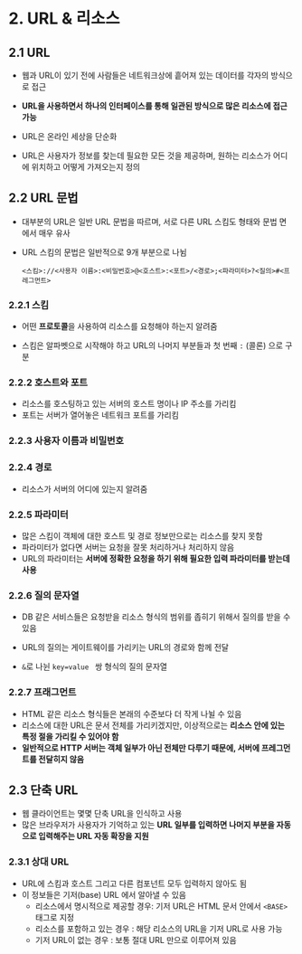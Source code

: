# 2. URL & 리소스

## 2.1 URL

- 웹과 URL이 있기 전에 사람들은 네트워크상에 흩어져 있는 데이터를 각자의 방식으로 접근

- **URL을 사용하면서 하나의 인터페이스를 통해 일관된 방식으로 많은 리소스에 접근 가능**

- URL은 온라인 세상을 단순화
- URL은 사용자가 정보를 찾는데 필요한 모든 것을 제공하며, 원하는 리소스가 어디에 위치하고 어떻게 가져오는지 정의

## 2.2 URL 문법

- 대부분의 URL은 일반 URL 문법을 따르며, 서로 다른 URL 스킴도 형태와 문법 면에서 매우 유사

- URL 스킴의 문법은 일반적으로 9개 부분으로 나뉨

  `<스킴>://<사용자 이름>:<비밀번호>@<호스트>:<포트>/<경로>;<파라미터>?<질의>#<프레그먼트>`

### 2.2.1 스킴

- 어떤 **프로토콜**을 사용하여 리소스를 요청해야 하는지 알려줌

- 스킴은 알파벳으로 시작해야 하고 URL의 나머지 부분들과 첫 번째 `:` (콜론) 으로 구분

### 2.2.2 호스트와 포트

- 리소스를 호스팅하고 있는 서버의 호스트 명이나 IP 주소를 가리킴
- 포트는 서버가 열어놓은 네트워크 포트를 가리킴

### 2.2.3 사용자 이름과 비밀번호

### 2.2.4 경로 

- 리소스가 서버의 어디에 있는지 알려줌

### 2.2.5 파라미터

- 많은 스킴이 객체에 대한 호스트 및 경로 정보만으로는 리소스를 찾지 못함
- 파라미터가 없다면 서버는 요청을 잘못 처리하거나 처리하지 않음
- URL의 파라미터는 **서버에 정확한 요청을 하기 위해 필요한 입력 파라미터를 받는데 사용**

### 2.2.6 질의 문자열

- DB 같은 서비스들은 요청받을 리소스 형식의 범위를 좁히기 위해서 질의를 받을 수 있음

- URL의 질의는 게이트웨이를 가리키는 URL의 경로와 함께 전달
- `&`로 나뉜 `key=value ` 쌍 형식의 질의 문자열

### 2.2.7 프래그먼트

- HTML 같은 리소스 형식들은 본래의 수준보다 더 작게 나뉠 수 있음
- 리소스에 대한 URL은 문서 전체를 가리키겠지만, 이상적으로는 **리소스 안에 있는 특정 절을 가리킬 수 있어야 함**
- **일반적으로 HTTP 서버는 객체 일부가 아닌 전체만 다루기 때문에, 서버에 프레그먼트를 전달히지 않음**

## 2.3 단축 URL

- 웹 클라이언트는 몇몇 단축 URL을 인식하고 사용
- 많은 브라우저가 사용자가 기억하고 있는 **URL 일부를 입력하면 나머지 부분을 자동으로 입력해주는 URL 자동 확장을 지원**

### 2.3.1 상대 URL

- URL에 스킴과 호스트 그리고 다른 컴포넌트 모두 입력하지 않아도 됨
- 이 정보들은 기저(base) URL 에서 알아낼 수 있음
  - 리소스에서 명시적으로 제공할 경우: 기저 URL은 HTML 문서 안에서 `<BASE>` 태그로 지정
  - 리소스를 포함하고 있는 경우 : 해당 리소스의 URL을 기저 URL로 사용 가능
  - 기저 URL이 없는 경우 : 보통 절대 URL 만으로 이루어져 있음

